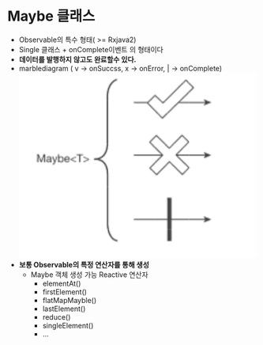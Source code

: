Maybe 클래스
===
* Observable의 특수 형태( >= Rxjava2)
* Single 클래스 + onComplete이벤트 의 형태이다
* **데이터를 발행하지 않고도 완료할수 있다.**
* marblediagram ( v -> onSuccss, x -> onError, | -> onComplete)
  ![](img/marblediagram_maybe.png)
* **보통 Observable의 특정 연산자를 통해 생성**
  * Maybe 객체 생성 가능 Reactive 연산자
    * elementAt()
    * firstElement()
    * flatMapMayble()
    * lastElement()
    * reduce()
    * singleElement()
    * ...
